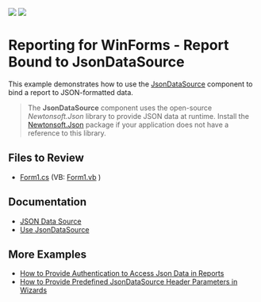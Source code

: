 <!-- default badges list -->
[![](https://img.shields.io/badge/Open_in_DevExpress_Support_Center-FF7200?style=flat-square&logo=DevExpress&logoColor=white)](https://supportcenter.devexpress.com/ticket/details/T830429)
[![](https://img.shields.io/badge/📖_How_to_use_DevExpress_Examples-e9f6fc?style=flat-square)](https://docs.devexpress.com/GeneralInformation/403183)
<!-- default badges end -->
# Reporting for WinForms - Report Bound to JsonDataSource

This example demonstrates how to use the [JsonDataSource](https://docs.devexpress.com/CoreLibraries/DevExpress.DataAccess.Json.JsonDataSource) component to bind a report to JSON-formatted data. 

> The **JsonDataSource** component uses the open-source *Newtonsoft.Json* library to provide JSON data at runtime. Install the [Newtonsoft.Json](https://www.nuget.org/packages/Newtonsoft.Json) package if your application does not have a reference to this library.

## Files to Review

- [Form1.cs](CS/Form1.cs) (VB: [Form1.vb](VB/Form1.vb) )

## Documentation

- [JSON Data Source](https://docs.devexpress.com/XtraReports/400377)
- [Use JsonDataSource](https://docs.devexpress.com/CoreLibraries/403659/devexpress-data-library/data-sources/use-json-data-source)

## More Examples

- [How to Provide Authentication to Access Json Data in Reports](https://github.com/DevExpress-Examples/Reporting-Provide-Authentication-to-Access-JSON-Data)
- [How to Provide Predefined JsonDataSource Header Parameters in Wizards](https://github.com/DevExpress-Examples/Reporting-Provide-Predefined-JsonDataSource-Header-Parameters-In-Wizard)
